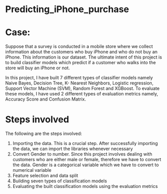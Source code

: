 # Predicting_iPhone_purchase
# Case:
Suppose that a survey is conducted in a mobile store where we collect information about the 
customers who buy iPhone and who do not buy an iPhone. This information is our dataset. The 
ultimate intent of this project is to build classifier models which predict if a customer who walks into 
the store will buy an iPhone or not.

In this project, I have built 7 different types of classifier models namely Naive Bayes, Decision Tree, 
K- Nearest Neighbors, Logistic regression, Support Vector Machine (SVM), Random Forest and 
XGBoost. To evaluate these models, I have used 2 different types of evaluation metrics namely, 
Accuracy Score and Confusion Matrix.

# Steps involved
The following are the steps involved:
1. Importing the data. 
  This is a crucial step. After successfully importing the data, we can import the libraries
  whenever necessary
2. Convert Gender to number. 
  Since this project involves dealing with customers who are either male or female, therefore 
  we have to convert the data. Gender is a categorical variable which we have to convert to 
  numerical variable
3. Feature selection and data split
4. Building seven types of classification models
5. Evaluating the built classification models using the evaluation metrics
